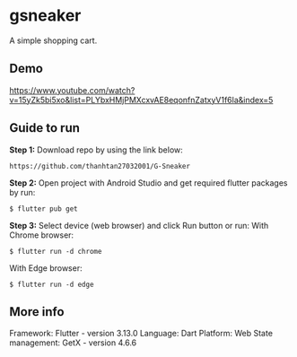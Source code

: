 # gsneaker

A simple shopping cart.

## Demo
https://www.youtube.com/watch?v=15yZk5bi5xo&list=PLYbxHMjPMXcxvAE8eqonfnZatxyV1f6la&index=5

## Guide to run
**Step 1:** Download repo by using the link below:
```
https://github.com/thanhtan27032001/G-Sneaker
```
**Step 2:** Open project with Android Studio and get required flutter packages by run:
```
$ flutter pub get
```
**Step 3:** Select device (web browser) and click Run button or run:
With Chrome browser:
```
$ flutter run -d chrome
```
With Edge browser:
```
$ flutter run -d edge
```
## More info
Framework: Flutter - version 3.13.0
Language: Dart
Platform: Web
State management: GetX - version 4.6.6
